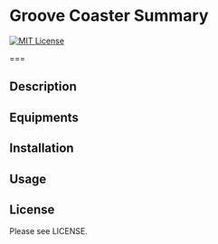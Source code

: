 # Groove Coaster Summary
[![MIT License](http://img.shields.io/badge/license-MIT-blue.svg?style=flat)](LICENSE)  

===

## Description  

## Equipments

## Installation

## Usage

## License
Please see LICENSE.
